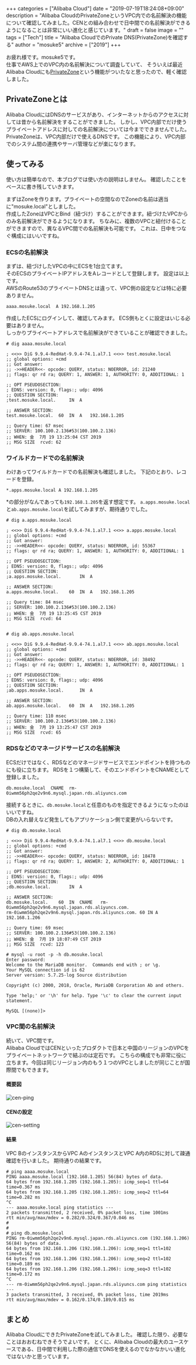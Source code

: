 +++
categories = ["Alibaba Cloud"]
date = "2019-07-19T18:24:08+09:00"
description = "Alibaba CloudのPrivateZoneというVPC内での名前解決の機能について確認してみました。CENとの組み合わせで日中間での名前解決ができるようになることは非常にいい進化と感じています。"
draft = false
image = ""
tags = ["Tech"]
title = "Alibaba CloudでのPrivate DNS(PrivateZone)を確認する"
author = "mosuke5"
archive = ["2019"]
+++

お疲れ様です。mosuke5です。  
仕事でAWS上でのVPC内の名前解決について調査していて、
そういえば最近Alibaba Cloudにも<a href="https://www.alibabacloud.com/products/private-zone" target="_bkank">PrivateZone</a>という機能がついたなと思ったので、軽く確認しました。

## PrivateZoneとは
Alibaba CloudにはDNSのサービスがあり、インターネットからのアクセスに対しては昔から名前解決をすることができました。
しかし、VPC内部でだけ使うプライベートアドレスに対しての名前解決については今までできませんでした。
PrivateZoneは、VPC内部だけで使えるDNSです。
この機能により、VPC内部でのシステム間の連携やサーバ管理などが楽になります。
<!--more-->

## 使ってみる
使い方は簡単なので、本ブログでは使い方の説明はしません。
確認したことをベースに書き残していきます。

まずはZoneを作ります。プライベートの空間なのでZoneの名前は適当に"mosuke.local"としました。  
作成したZoneはVPCとBind（紐づけ）することができます。紐づけたVPCからのみ名前解決ができるようになります。
ちなみに、複数のVPCと紐付けることができますので、異なるVPC間での名前解決も可能です。
これは、日中をつなぐ構成にはいいですね。

### ECSの名前解決
まずは、紐づけしたVPCの中にECSを1台立てます。  
そのECSのプライベートIPアドレスをAレコードとして登録します。
設定は以上です。  
AWSのRoute53のプライベートDNSとは違って、VPC側の設定などは特に必要ありません。

```
aaaa.mosuke.local  A 192.168.1.205 
```

作成したECSにログインして、確認してみます。
ECS側もとくに設定はいじる必要はありません。  
しっかりプライベートアドレスで名前解決ができていることが確認できました。

```
# dig aaaa.mosuke.local

; <<>> DiG 9.9.4-RedHat-9.9.4-74.1.al7.1 <<>> test.mosuke.local
;; global options: +cmd
;; Got answer:
;; ->>HEADER<<- opcode: QUERY, status: NOERROR, id: 21240
;; flags: qr rd ra; QUERY: 1, ANSWER: 1, AUTHORITY: 0, ADDITIONAL: 1

;; OPT PSEUDOSECTION:
; EDNS: version: 0, flags:; udp: 4096
;; QUESTION SECTION:
;test.mosuke.local.		IN	A

;; ANSWER SECTION:
test.mosuke.local.	60	IN	A	192.168.1.205

;; Query time: 67 msec
;; SERVER: 100.100.2.136#53(100.100.2.136)
;; WHEN: 金  7月 19 13:25:04 CST 2019
;; MSG SIZE  rcvd: 62
```

### ワイルドカードでの名前解決
わけあってワイルドカードでの名前解決も確認しました。
下記のとおり、レコードを登録。

```
*.apps.mosuke.local A 192.168.1.205 
```

*の部分がなんであっても`192.168.1.205`を返す想定です。
`a.apps.mosuke.local`と`ab.apps.mosuke.local`を試してみますが、期待通りでした。

```
# dig a.apps.mosuke.local

; <<>> DiG 9.9.4-RedHat-9.9.4-74.1.al7.1 <<>> a.apps.mosuke.local
;; global options: +cmd
;; Got answer:
;; ->>HEADER<<- opcode: QUERY, status: NOERROR, id: 55367
;; flags: qr rd ra; QUERY: 1, ANSWER: 1, AUTHORITY: 0, ADDITIONAL: 1

;; OPT PSEUDOSECTION:
; EDNS: version: 0, flags:; udp: 4096
;; QUESTION SECTION:
;a.apps.mosuke.local.		IN	A

;; ANSWER SECTION:
a.apps.mosuke.local.	60	IN	A	192.168.1.205

;; Query time: 84 msec
;; SERVER: 100.100.2.136#53(100.100.2.136)
;; WHEN: 金  7月 19 13:25:45 CST 2019
;; MSG SIZE  rcvd: 64


# dig ab.apps.mosuke.local

; <<>> DiG 9.9.4-RedHat-9.9.4-74.1.al7.1 <<>> ab.apps.mosuke.local
;; global options: +cmd
;; Got answer:
;; ->>HEADER<<- opcode: QUERY, status: NOERROR, id: 38492
;; flags: qr rd ra; QUERY: 1, ANSWER: 1, AUTHORITY: 0, ADDITIONAL: 1

;; OPT PSEUDOSECTION:
; EDNS: version: 0, flags:; udp: 4096
;; QUESTION SECTION:
;ab.apps.mosuke.local.		IN	A

;; ANSWER SECTION:
ab.apps.mosuke.local.	60	IN	A	192.168.1.205

;; Query time: 110 msec
;; SERVER: 100.100.2.136#53(100.100.2.136)
;; WHEN: 金  7月 19 13:25:47 CST 2019
;; MSG SIZE  rcvd: 65

```

### RDSなどのマネージドサービスの名前解決
ECSだけではなく、RDSなどのマネージドサービスでエンドポイントを持つものにも役に立ちます。
RDSを１つ構築して、そのエンドポイントをCNAMEとして登録しました。

```
db.mosuke.local  CNAME  rm-0iwmm56ph2qe2v9n6.mysql.japan.rds.aliyuncs.com
```

接続するときに、`db.mosuke.local`と任意のものを指定できるようになったのはいいですね。  
DBの入れ替えなど発生してもアプリケーション側で変更がいらないです。

```
# dig db.mosuke.local

; <<>> DiG 9.9.4-RedHat-9.9.4-74.1.al7.1 <<>> db.mosuke.local
;; global options: +cmd
;; Got answer:
;; ->>HEADER<<- opcode: QUERY, status: NOERROR, id: 18478
;; flags: qr rd ra; QUERY: 1, ANSWER: 2, AUTHORITY: 0, ADDITIONAL: 1

;; OPT PSEUDOSECTION:
; EDNS: version: 0, flags:; udp: 4096
;; QUESTION SECTION:
;db.mosuke.local.		IN	A

;; ANSWER SECTION:
db.mosuke.local.	60	IN	CNAME	rm-0iwmm56ph2qe2v9n6.mysql.japan.rds.aliyuncs.com.
rm-0iwmm56ph2qe2v9n6.mysql.japan.rds.aliyuncs.com. 60 IN A 192.168.1.206

;; Query time: 69 msec
;; SERVER: 100.100.2.136#53(100.100.2.136)
;; WHEN: 金  7月 19 18:07:49 CST 2019
;; MSG SIZE  rcvd: 123

# mysql -u root -p -h db.mosuke.local
Enter password:
Welcome to the MariaDB monitor.  Commands end with ; or \g.
Your MySQL connection id is 62
Server version: 5.7.25-log Source distribution

Copyright (c) 2000, 2018, Oracle, MariaDB Corporation Ab and others.

Type 'help;' or '\h' for help. Type '\c' to clear the current input statement.

MySQL [(none)]>
```

### VPC間の名前解決
続いて、VPC間です。  
Alibaba CloudではCENといったプロダクトで日本と中国のリージョンのVPCをプライベートネットワークで結ぶのは定石です。
こちらの構成でも非常に役に立ちます。今回は同じリージョン内のもう１つのVPCとしましたが同じことが国際間でもできます。

#### 概要図
![cen-ping](/image/alibaba-cen-ping.png)

#### CENの設定
![cen-setting](/image/alibaba-cen-setting.png)

#### 結果
VPC BのインスタンスからVPC AのインスタンスとVPC A内のRDSに対して疎通確認を行いました。
期待通りの結果です。

```
# ping aaaa.mosuke.local
PING aaaa.mosuke.local (192.168.1.205) 56(84) bytes of data.
64 bytes from 192.168.1.205 (192.168.1.205): icmp_seq=1 ttl=64 time=0.367 ms
64 bytes from 192.168.1.205 (192.168.1.205): icmp_seq=2 ttl=64 time=0.282 ms
^C
--- aaaa.mosuke.local ping statistics ---
2 packets transmitted, 2 received, 0% packet loss, time 1001ms
rtt min/avg/max/mdev = 0.282/0.324/0.367/0.046 ms
#
#
# ping db.mosuke.local
PING rm-0iwmm56ph2qe2v9n6.mysql.japan.rds.aliyuncs.com (192.168.1.206) 56(84) bytes of data.
64 bytes from 192.168.1.206 (192.168.1.206): icmp_seq=1 ttl=102 time=0.162 ms
64 bytes from 192.168.1.206 (192.168.1.206): icmp_seq=2 ttl=102 time=0.189 ms
64 bytes from 192.168.1.206 (192.168.1.206): icmp_seq=3 ttl=102 time=0.172 ms
^C
--- rm-0iwmm56ph2qe2v9n6.mysql.japan.rds.aliyuncs.com ping statistics ---
3 packets transmitted, 3 received, 0% packet loss, time 2019ms
rtt min/avg/max/mdev = 0.162/0.174/0.189/0.015 ms
```

## まとめ
Alibaba CloudにできたPrivateZoneを試してみました。
確認した限り、必要なことはおおむねできそうでよいです。
とくに、Alibaba Cloudの最大のユースケースである、日中間で利用した際の通信でDNSを使えるのでなかなかいい進化ではないかと思っています。
